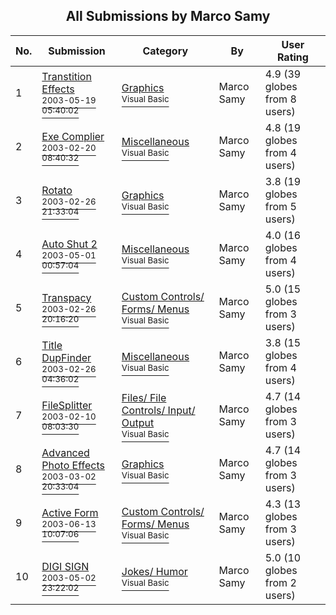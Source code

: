 ﻿<div align="center">

## All Submissions by Marco Samy

</div>

No.  | Submission | Category | By   | User Rating
---- | ---------- | -------- | ---- | -----------
1 | [Transtition Effects<br /><sup>2003-05-19 05:40:02</sup>](https://github.com/Planet-Source-Code/marco-samy-transtition-effects__1-45586) | [Graphics<br /><sup>Visual Basic</sup>](../ByCategory/graphics__1-46.md) | Marco Samy | 4.9 (39 globes from 8 users)
2 | [Exe Complier<br /><sup>2003-02-20 08:40:32</sup>](https://github.com/Planet-Source-Code/marco-samy-exe-complier__1-43463) | [Miscellaneous<br /><sup>Visual Basic</sup>](../ByCategory/miscellaneous__1-1.md) | Marco Samy | 4.8 (19 globes from 4 users)
3 | [Rotato<br /><sup>2003-02-26 21:33:04</sup>](https://github.com/Planet-Source-Code/marco-samy-rotato__1-43580) | [Graphics<br /><sup>Visual Basic</sup>](../ByCategory/graphics__1-46.md) | Marco Samy | 3.8 (19 globes from 5 users)
4 | [Auto Shut 2<br /><sup>2003-05-01 00:57:04</sup>](https://github.com/Planet-Source-Code/marco-samy-auto-shut-2__1-45200) | [Miscellaneous<br /><sup>Visual Basic</sup>](../ByCategory/miscellaneous__1-1.md) | Marco Samy | 4.0 (16 globes from 4 users)
5 | [Transpacy<br /><sup>2003-02-26 20:16:20</sup>](https://github.com/Planet-Source-Code/marco-samy-transpacy__1-43579) | [Custom Controls/ Forms/  Menus<br /><sup>Visual Basic</sup>](../ByCategory/custom-controls-forms-menus__1-4.md) | Marco Samy | 5.0 (15 globes from 3 users)
6 | [Title DupFinder<br /><sup>2003-02-26 04:36:02</sup>](https://github.com/Planet-Source-Code/marco-samy-title-dupfinder__1-43633) | [Miscellaneous<br /><sup>Visual Basic</sup>](../ByCategory/miscellaneous__1-1.md) | Marco Samy | 3.8 (15 globes from 4 users)
7 | [FileSplitter<br /><sup>2003-02-10 08:03:30</sup>](https://github.com/Planet-Source-Code/marco-samy-filesplitter__1-43336) | [Files/ File Controls/ Input/ Output<br /><sup>Visual Basic</sup>](../ByCategory/files-file-controls-input-output__1-3.md) | Marco Samy | 4.7 (14 globes from 3 users)
8 | [Advanced Photo Effects<br /><sup>2003-03-02 20:33:04</sup>](https://github.com/Planet-Source-Code/marco-samy-advanced-photo-effects__1-43687) | [Graphics<br /><sup>Visual Basic</sup>](../ByCategory/graphics__1-46.md) | Marco Samy | 4.7 (14 globes from 3 users)
9 | [Active Form<br /><sup>2003-06-13 10:07:06</sup>](https://github.com/Planet-Source-Code/marco-samy-active-form__1-46154) | [Custom Controls/ Forms/  Menus<br /><sup>Visual Basic</sup>](../ByCategory/custom-controls-forms-menus__1-4.md) | Marco Samy | 4.3 (13 globes from 3 users)
10 | [DIGI SIGN<br /><sup>2003-05-02 23:22:02</sup>](https://github.com/Planet-Source-Code/marco-samy-digi-sign__1-45202) | [Jokes/ Humor<br /><sup>Visual Basic</sup>](../ByCategory/jokes-humor__1-40.md) | Marco Samy | 5.0 (10 globes from 2 users)
